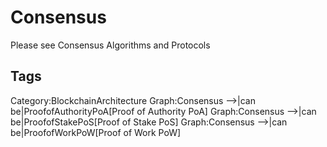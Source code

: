 # Consensus

Please see Consensus Algorithms and Protocols

## Tags

Category:BlockchainArchitecture
Graph:Consensus -->|can be|ProofofAuthorityPoA[Proof of Authority PoA]
Graph:Consensus -->|can be|ProofofStakePoS[Proof of Stake PoS]
Graph:Consensus -->|can be|ProofofWorkPoW[Proof of Work PoW]
